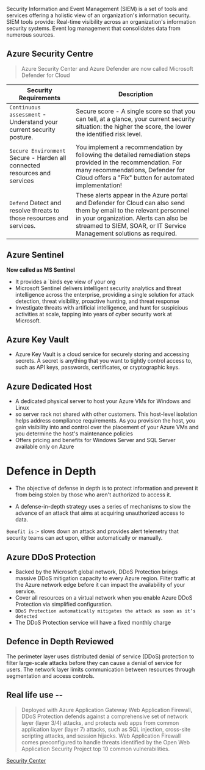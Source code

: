 Security Information and Event Management (SIEM) is a set of tools and services offering a holistic view of an organization's information security. SIEM tools provide: Real-time visibility across an organization's information security systems. Event log management that consolidates data from numerous sources.

## Azure Security Centre 

> Azure Security Center and Azure Defender are now called Microsoft Defender for Cloud

| **Security Requirements** | Description |
| --- | --- |
| `Continuous assessment` - Understand your current security posture. |  Secure score - A single score so that you can tell, at a glance, your current security situation: the higher the score, the lower the identified risk level.|
| `Secure Environment` Secure - Harden all connected resources and services| You implement a recommendation by following the detailed remediation steps provided in the recommendation. For many recommendations, Defender for Cloud offers a "Fix" button for automated implementation!|
|`Defend` Detect and resolve threats to those resources and services. | These alerts appear in the Azure portal and Defender for Cloud can also send them by email to the relevant personnel in your organization. Alerts can also be streamed to SIEM, SOAR, or IT Service Management solutions as required.|

## Azure Sentinel

**Now called as MS Sentinel**
- It provides a `birds eye view of your org
- Microsoft Sentinel delivers intelligent security analytics and threat intelligence across the enterprise, providing a single solution for attack detection, threat visibility, proactive hunting, and threat response
- Investigate threats with artificial intelligence, and hunt for suspicious activities at scale, tapping into years of cyber security work at Microsoft.

## Azure Key Vault 
- Azure Key Vault is a cloud service for securely storing and accessing secrets. A secret is anything that you want to tightly control access to, such as API keys, passwords, certificates, or cryptographic keys.

## Azure Dedicated Host 
- A dedicated physical server to host your Azure VMs for Windows and Linux
- so server rack not shared with other customers. This host-level isolation helps address compliance requirements. As you provision the host, you gain visibility into and control over the placement of your Azure VMs and you determine the host's maintenance policies
- Offers pricing and benefits for Windows Server and SQL Server available only on Azure

# Defence in Depth 
- The objective of defense in depth is to protect information and prevent it from being stolen by those who aren't authorized to access it.

- A defense-in-depth strategy uses a series of mechanisms to slow the advance of an attack that aims at acquiring unauthorized access to data.

`Benefit is` :- slows down an attack and provides alert telemetry that security teams can act upon, either automatically or manually.


## Azure DDoS Protection
- Backed by the Microsoft global network, DDoS Protection brings massive DDoS mitigation capacity to every Azure region. Filter traffic at the Azure network edge before it can impact the availability of your service.
- Cover all resources on a virtual network when you enable Azure DDoS Protection via simplified configuration. 
- `DDoS Protection automatically mitigates the attack as soon as it’s detected`
- The DDoS Protection service will have a fixed monthly charge

## Defence in Depth Reviewed
The perimeter layer uses distributed denial of service (DDoS) protection to filter large-scale attacks before they can cause a denial of service for users.
The network layer limits communication between resources through segmentation and access controls.

## Real life use -- 
> Deployed with Azure Application Gateway Web Application Firewall, DDoS Protection defends against a comprehensive set of network layer (layer 3/4) attacks, and protects web apps from common application layer (layer 7) attacks, such as SQL injection, cross-site scripting attacks, and session hijacks. Web Application Firewall comes preconfigured to handle threats identified by the Open Web Application Security Project top 10 common vulnerabilities.

[Security Center ](https://www.ibm.com/in-en/topics/siem)

